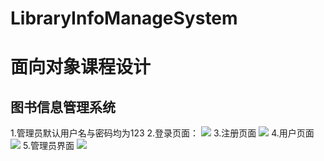 # LibraryInfoManageSystem
# 面向对象课程设计
## 图书信息管理系统

1.管理员默认用户名与密码均为123
2.登录页面：
![](http://note.youdao.com/noteshare?id=8405a23abb32d17539f7ce1d411a432a)
3.注册页面
![](http://note.youdao.com/noteshare?id=4e0dc0050c742486cb3d9df4907f040a)
4.用户页面
![](http://note.youdao.com/noteshare?id=b040f93eab09532cee7736d5f24bd784)
5.管理员界面
![](http://note.youdao.com/noteshare?id=47a9cbc3ce2745fe81f226609d8f20c3)
